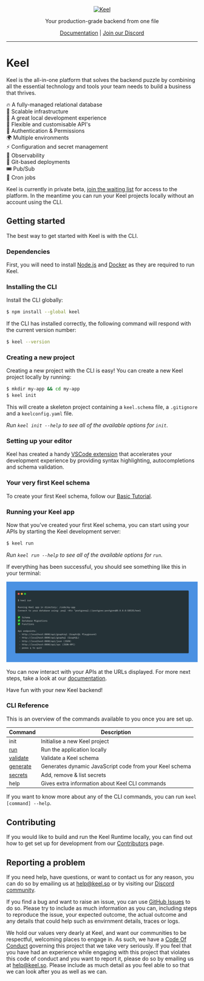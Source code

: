 <p align="center">
  <a href="https://keel.so/">
    <img alt="Keel" src="images/keel-dark.svg" width="300" />
  </a>
</p>

  <p align="center">Your production-grade backend from one file<p>

<p align="center">
   <a href="https://docs.keel.so">Documentation</a> | <a href="https://keel.so/discord">Join our Discord</a>
</p>

---

# Keel

Keel is the all-in-one platform that solves the backend puzzle by combining all the essential technology and tools your team needs to build a business that thrives.

🔥 A fully-managed relational database  
🔨 Scalable infrastructure  
🦄 A great local development experience  
🤝 Flexible and customisable API's  
👻 Authentication & Permissions  
🌍 Multiple environments  
⚡️ Configuration and secret management  
🧐 Observability  
🚀 Git-based deployments  
🎟️ Pub/Sub  
💼 Cron jobs 

Keel is currently in private beta, [join the waiting list](https://keel.so/) for access to the platform. In the meantime you can run your Keel projects locally without an account using the CLI.

## Getting started

The best way to get started with Keel is with the CLI. 

### Dependencies

First, you will need to install [Node.js](https://nodejs.org/) and [Docker](https://docker.com/) as they are required to run Keel. 

### Installing the CLI

Install the CLI globally:

```bash
$ npm install --global keel
```

If the CLI has installed correctly, the following command will respond with the current version number:

```bash
$ keel --version
```

### Creating a new project

Creating a new project with the CLI is easy! You can create a new Keel project locally by running:

```bash
$ mkdir my-app && cd my-app
$ keel init
```

This will create a skeleton project containing a `keel.schema` file, a `.gitignore` and a `keelconfig.yaml` file.

_Run `keel init --help` to see all of the available options for `init`._

### Setting up your editor

Keel has created a handy [VSCode extension](https://marketplace.visualstudio.com/items?itemName=teamkeel.vscode-keel) that accelerates your development experience by providing syntax highlighting, autocompletions and schema validation.

### Your very first Keel schema

To create your first Keel schema, follow our [Basic Tutorial](https://docs.keel.so/tutorial#the-keel-schema).

### Running your Keel app

Now that you've created your first Keel schema, you can start using your APIs by starting the Keel development server:

```bash
$ keel run
```

_Run `keel run --help` to see all of the available options for `run`._

If everything has been successful, you should see something like this in your terminal:

![Keel CLI](docs/images/cli-run.png)

You can now interact with your APIs at the URLs displayed. For more next steps, take a look at our [documentation](https://docs.keel.so/).

Have fun with your new Keel backend!

### CLI Reference

This is an overview of the commands available to you once you are set up.

| Command    | Description                                                         |
| ---------- | ------------------------------------------------------------------- |
| init       | Initialise a new Keel project                                       |
| [run](https://docs.keel.so/cli#running-your-project)        | Run the application locally                                         |
| [validate](https://docs.keel.so/cli#validating)   | Validate a Keel schema                                            |
| [generate](https://docs.keel.so/cli#generating-code)   | Generates dynamic JavaScript code from your Keel schema          |
| [secrets](https://docs.keel.so/secrets#secrets-in-development)    | Add, remove & list secrets                                          |
| help       | Gives extra information about Keel CLI commands                                       |

If you want to know more about any of the CLI commands, you can run `keel [command] --help`. 

## Contributing

If you would like to build and run the Keel Runtime locally, you can find out how to get set up for development from our [Contributors](CONTRIBUTING.md) page. 

## Reporting a problem

If you need help, have questions, or want to contact us for any reason, you can do so by emailing us at [help@keel.so](mailto:help@keel.so) or by visiting our [Discord community](https://keel.so/discord).

If you find a bug and want to raise an issue, you can use [GitHub Issues](https://github.com/teamkeel/keel/issues) to do so. Please try to include as much information as you can, including steps to reproduce the issue, your expected outcome, the actual outcome and any details that could help such as envirnment details, traces or logs.

We hold our values very dearly at Keel, and want our communities to be respectful, welcoming places to engage in. As such, we have a [Code Of Conduct](CODE_OF_CONDUCT.md) governing this project that we take very seriously. If you feel that you have had an experience while engaging with this project that violates this code of conduct and you want to report it, please do so by emailing us at [help@keel.so](mailto:help@keel.so). Please include as much detail as you feel able to so that we can look after you as well as we can.